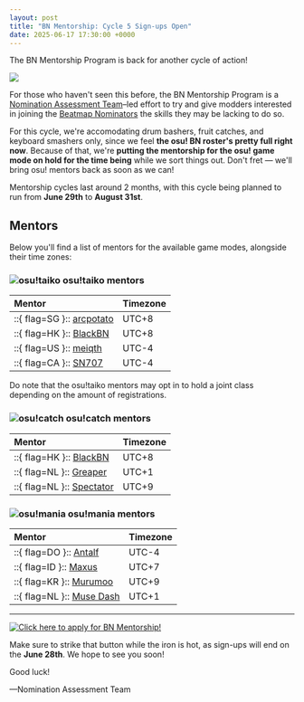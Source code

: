 ```yaml
---
layout: post
title: "BN Mentorship: Cycle 5 Sign-ups Open"
date: 2025-06-17 17:30:00 +0000
---
```


The BN Mentorship Program is back for another cycle of action!

![](/wiki/shared/news/banners/bn-mentorship/banner.jpg)

For those who haven't seen this before, the BN Mentorship Program is a [Nomination Assessment Team](/wiki/People/Nomination_Assessment_Team)–led effort to try and give modders interested in joining the [Beatmap Nominators](/wiki/People/Beatmap_Nominators) the skills they may be lacking to do so.

For this cycle, we're accomodating drum bashers, fruit catches, and keyboard smashers only, since we feel **the osu! BN roster's pretty full right now**. Because of that, we're **putting the mentorship for the osu! game mode on hold for the time being** while we sort things out. Don't fret — we'll bring osu! mentors back as soon as we can!

Mentorship cycles last around 2 months, with this cycle being planned to run from **June 29th** to **August 31st**.

## Mentors

Below you'll find a list of mentors for the available game modes, alongside their time zones:

### ![osu!taiko](/wiki/shared/mode/taiko.png "osu!taiko") osu!taiko mentors

| Mentor | Timezone |
| :-- | :-- |
| ::{ flag=SG }:: [arcpotato](https://osu.ppy.sh/users/12842392) | UTC+8 |
| ::{ flag=HK }:: [BlackBN](https://osu.ppy.sh/users/6291741) | UTC+8 |
| ::{ flag=US }:: [meiqth](https://osu.ppy.sh/users/12565402) | UTC-4 |
| ::{ flag=CA }:: [SN707](https://osu.ppy.sh/users/31404061) | UTC-4 |

Do note that the osu!taiko mentors may opt in to hold a joint class depending on the amount of registrations.

### ![osu!catch](/wiki/shared/mode/catch.png "osu!catch") osu!catch mentors

| Mentor | Timezone |
| :-- | :-- |
| ::{ flag=HK }:: [BlackBN](https://osu.ppy.sh/users/6291741) | UTC+8 |
| ::{ flag=NL }:: [Greaper](https://osu.ppy.sh/users/2369776) | UTC+1 |
| ::{ flag=NL }:: [Spectator](https://osu.ppy.sh/users/702598) | UTC+9 |

### ![osu!mania](/wiki/shared/mode/mania.png "osu!mania") osu!mania mentors

| Mentor | Timezone |
| :-- | :-- |
| ::{ flag=DO }:: [Antalf](https://osu.ppy.sh/users/8793773) | UTC-4 |
| ::{ flag=ID }:: [Maxus](https://osu.ppy.sh/users/4335785) | UTC+7 |
| ::{ flag=KR }:: [Murumoo](https://osu.ppy.sh/users/8001433) | UTC+9 |
| ::{ flag=NL }:: [Muse Dash](https://osu.ppy.sh/users/13695676) | UTC+1 |

---

[![Click here to apply for BN Mentorship!](/wiki/shared/news/banners/bn-mentorship/apply.png)](https://forms.gle/CGh6XqokfQX25m3j9)

Make sure to strike that button while the iron is hot, as sign-ups will end on the **June 28th**. We hope to see you soon!

Good luck!

—Nomination Assessment Team
